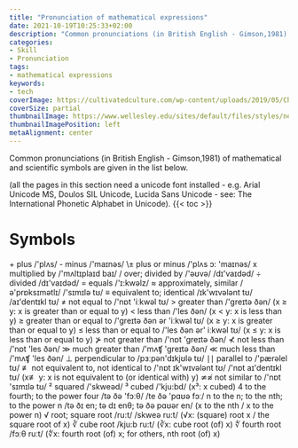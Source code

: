 ```yaml
---
title: "Pronunciation of mathematical expressions"
date: 2021-10-19T10:25:33+02:00
description: "Common pronunciations (in British English - Gimson,1981) of mathematical and scientific symbols are given in the list below"
categories:
- Skill
- Pronunciation
tags:
- mathematical expressions
keywords:
- tech
coverImage: https://cultivatedculture.com/wp-content/uploads/2019/05/Chromatic-LinkedIn-Cover-Photo-Background-1024x311.png
coverSize: partial
thumbnailImage: https://www.wellesley.edu/sites/default/files/styles/news_refresh_hero/public/assets/dailyshot/ds_461390782.jpg?itok=jr0Buv1t
thumbnailImagePosition: left
metaAlignment: center
---
```

Common pronunciations (in British English - Gimson,1981) of mathematical and scientific symbols are given in the list below.
<!--more-->
(all the pages in this section need a unicode font installed - e.g. Arial Unicode MS, Doulos SIL Unicode, Lucida Sans Unicode - see: The International Phonetic Alphabet in Unicode).
{{< toc >}}
# Symbols
\+	plus	/'plʌs/
\-	minus	/'maɪnəs/
\±	plus or minus	/'plʌs  ɔ:  'maɪnəs/
x	multiplied by	/'mʌltɪplaɪd baɪ/
/	over; divided by	/'əʊvə/ /dɪ'vaɪdəd/
÷	divided	/dɪ'vaɪdəd/
=	equals	/'ɪ:kwəlz/
≈	approximately, similar	/ə'prɒksɪmətlɪ/ /'sɪmɪlə tʊ/
≡	equivalent to; identical	/ɪk'wɪvələnt tʊ/ /aɪ'dentɪkl tʊ/
≠ 	not equal to	/'nɒt 'iːkwəl tʊ/
\> 	greater than	/'greɪtə ðən/ (x ≥ y: x is greater than or equal to y)
\< 	less than	/'les ðən/ (x < y: x is less than y)
≥ 	greater than or equal to	/'greɪtə ðən ər 'iːkwəl tʊ/ (x ≥ y: x is greater than or equal to y)
≤ 	less than or equal to	/'les ðən ər' iːkwəl tʊ/ (x ≤ y: x is less than or equal to y)
⊁	not greater than	/'nɒt 'greɪtə ðən/
⊀	not less than	/'nɒt 'les ðən/
≫	much greater than	/'mʌʧ 'greɪtə ðən/
≪	much less than	/'mʌʧ 'les ðən/
⊥	perpendicular to	/pɜːpən'dɪkjʊlə tʊ/
∣∣	parallel to	/'pærəlel tʊ/
≢	 not equivalent to, not identical to	/'nɒt ɪk'wɪvələnt tʊ/ /'nɒt aɪ'dentɪkl tʊ/ (x≢ y: x is not equivalent to (or identical with) y)
≄≉	not similar to	/'nɒt 'sɪmɪlə tʊ/
²	squared	/'skweəd/
³	cubed	/'kju:bd/ (x³: x cubed)
4	to the fourth;  to the power four	/tə ðə 'fɔːθ/ /te ðə 'pɑʊə fɔː/
n	 to the n; to the nth; to the power n	/tə ðɪ en; tə dɪ enθ; tə ðə pɑʊər en/ (x to the nth / x to the power n)
√	root; square root	/ru:t/ /skweə ru:t/ (√x: (square) root x / the square root of x)
∛	cube root	/kju:b ru:t/ (∛x: cube root (of) x)
∜	fourth root 	/fɔːθ ruːt/ (∜x:	fourth root (of) x; for others, nth root (of) x)
